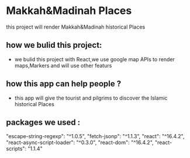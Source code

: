 # Makkah&Madinah Places
this project will render Makkah&Madinah historical Places

## how we bulid this project:
- we bulid this project with React,we use google map APIs to render maps,Markers and will use other featurs

## how this app can help people ?
- this app will give the tourist and pilgrims to discover the Islamic historical Places

## packages we used :
"escape-string-regexp": "^1.0.5",
    "fetch-jsonp": "^1.1.3",
    "react": "^16.4.2",
    "react-async-script-loader": "^0.3.0",
    "react-dom": "^16.4.2",
    "react-scripts": "1.1.4"